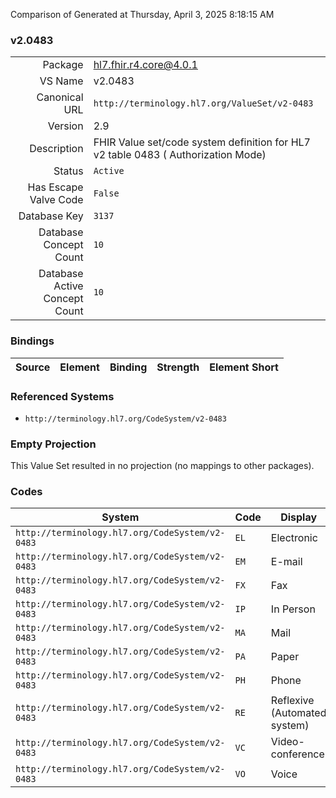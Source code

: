 Comparison of 
Generated at Thursday, April 3, 2025 8:18:15 AM

### v2.0483

|      |     |
| ---: | --- |
| Package | hl7.fhir.r4.core@4.0.1 |
| VS Name | v2.0483 |
| Canonical URL | `http://terminology.hl7.org/ValueSet/v2-0483` |
| Version | 2.9 |
| Description | FHIR Value set/code system definition for HL7 v2 table 0483 ( Authorization Mode) |
| Status | `Active` |
| Has Escape Valve Code | `False` |
| Database Key | `3137` |
| Database Concept Count | `10` |
| Database Active Concept Count | `10` |
### Bindings

| Source | Element | Binding | Strength | Element Short |
| ------ | ------- | ------- | -------- | ------------- |

### Referenced Systems

* `http://terminology.hl7.org/CodeSystem/v2-0483`
### Empty Projection

This Value Set resulted in no projection (no mappings to other packages).

### Codes

| System | Code | Display |
| ------ | ---- | ------- |
| `http://terminology.hl7.org/CodeSystem/v2-0483` | `EL` | Electronic |
| `http://terminology.hl7.org/CodeSystem/v2-0483` | `EM` | E-mail |
| `http://terminology.hl7.org/CodeSystem/v2-0483` | `FX` | Fax |
| `http://terminology.hl7.org/CodeSystem/v2-0483` | `IP` | In Person |
| `http://terminology.hl7.org/CodeSystem/v2-0483` | `MA` | Mail |
| `http://terminology.hl7.org/CodeSystem/v2-0483` | `PA` | Paper |
| `http://terminology.hl7.org/CodeSystem/v2-0483` | `PH` | Phone |
| `http://terminology.hl7.org/CodeSystem/v2-0483` | `RE` | Reflexive (Automated system) |
| `http://terminology.hl7.org/CodeSystem/v2-0483` | `VC` | Video-conference |
| `http://terminology.hl7.org/CodeSystem/v2-0483` | `VO` | Voice |
